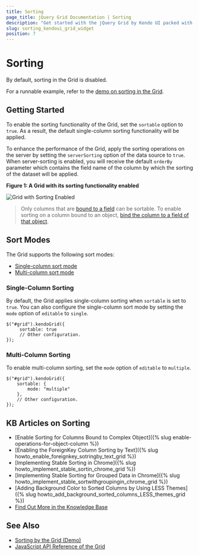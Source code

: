 ```yaml
---
title: Sorting
page_title: jQuery Grid Documentation | Sorting
description: "Get started with the jQuery Grid by Kendo UI packed with features such as sorting, grouping, paging, editing and more."
slug: sorting_kendoui_grid_widget
position: 7
---
```


# Sorting

By default, sorting in the Grid is disabled.

For a runnable example, refer to the [demo on sorting in the Grid](https://demos.telerik.com/kendo-ui/grid/sorting).

## Getting Started

To enable the sorting functionality of the Grid, set the `sortable` option to `true`. As a result, the default single-column sorting functionality will be applied.  

To enhance the performance of the Grid, apply the sorting operations on the server by setting the `serverSorting` option of the data source to `true`. When server-sorting is enabled, you will receive the default `orderBy` parameter which contains the field name of the column by which the sorting of the dataset will be applied.

**Figure 1: A Grid with its sorting functionality enabled**

![Grid with Sorting Enabled](grid7_1.png)

> Only columns that are [bound to a field](https://docs.telerik.com/kendo-ui/api/javascript/ui/grid/configuration/columns.field) can be sortable. To enable sorting on a column bound to an object, [bind the column to a field of that object](https://docs.telerik.com/kendo-ui/knowledge-base/enable-operations-for-object-column).

## Sort Modes

The Grid supports the following sort modes:
* [Single-column sort mode](#single-column-sorting)
* [Multi-column sort mode](#multi-column-sorting)

### Single-Column Sorting

By default, the Grid applies single-column sorting when `sortable` is set to `true`. You can also configure the single-column sort mode by setting the `mode` option of `editable` to `single`.

    $("#grid").kendoGrid({
         sortable: true
         // Other configuration.
    });

### Multi-Column Sorting

To enable multi-column sorting, set the `mode` option of `editable` to `multiple`.

    $("#grid").kendoGrid({
        sortable: {
            mode: "multiple"
        },
        // Other configuration.
    });

## KB Articles on Sorting

* [Enable Sorting for Columns Bound to Complex Object]({% slug enable-operations-for-object-column %})
* [Enabling the ForeignKey Column Sorting by Text]({% slug howto_enable_foreignkey_sotringby_text_grid %})
* [Implementing Stable Sorting in Chrome]({% slug howto_implement_stable_sortin_chrome_grid %})
* [Implementing Stable Sorting for Grouped Data in Chrome]({% slug howto_implement_stable_sortwithgroupingin_chrome_grid %})
* [Adding Background Color to Sorted Columns by Using LESS Themes]({% slug howto_add_background_sorted_columns_LESS_themes_grid %})
* [Find Out More in the Knowledge Base](/knowledge-base)

## See Also

* [Sorting by the Grid (Demo)](https://demos.telerik.com/kendo-ui/grid/sorting)
* [JavaScript API Reference of the Grid](/api/javascript/ui/grid)

